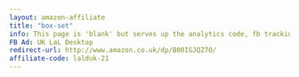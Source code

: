 ```yaml
---
layout: amazon-affiliate
title: "box-set"
info: This page is 'blank' but serves up the analytics code, fb tracking pixel, and amazon affiliate link before forwarding to Amazon.
FB Ad: UK LaL Desktop
redirect-url: http://www.amazon.co.uk/dp/B00IGJQZ7O/
affiliate-code: lalduk-21
---
```


